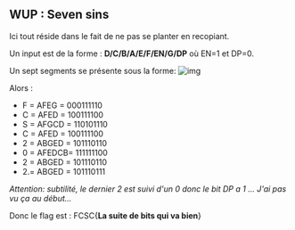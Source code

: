 ## WUP : Seven sins

Ici tout réside dans le fait de ne pas se planter en recopiant.

Un input est de la forme : **D/C/B/A/E/F/EN/G/DP** où EN=1 et DP=0.  

Un sept segments se présente sous la forme: 
![img](SEPTSEG.png "replacement")  

Alors :  
* F = AFEG   = 000111110
* C = AFED  =  100111100 
* S = AFGCD =  110101110
* C = AFED  =  100111100 
* 2 = ABGED =  101110110
* 0 = AFEDCB=  111111100
* 2 = ABGED =  101110110
* 2.= ABGED =  101110111

_Attention: subtilité, le dernier 2 est suivi d'un 0 donc le bit DP a 1 ... J'ai pas vu ça au début..._

Donc le flag est :
FCSC{**La suite de bits qui va bien**}